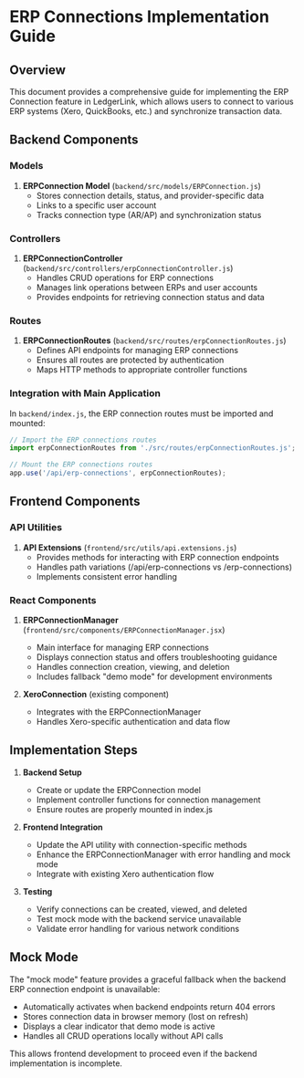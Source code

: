 # ERP Connections Implementation Guide

## Overview

This document provides a comprehensive guide for implementing the ERP Connection feature in LedgerLink, which allows users to connect to various ERP systems (Xero, QuickBooks, etc.) and synchronize transaction data.

## Backend Components

### Models

1. **ERPConnection Model** (`backend/src/models/ERPConnection.js`)
   - Stores connection details, status, and provider-specific data
   - Links to a specific user account
   - Tracks connection type (AR/AP) and synchronization status

### Controllers

1. **ERPConnectionController** (`backend/src/controllers/erpConnectionController.js`)
   - Handles CRUD operations for ERP connections
   - Manages link operations between ERPs and user accounts
   - Provides endpoints for retrieving connection status and data

### Routes

1. **ERPConnectionRoutes** (`backend/src/routes/erpConnectionRoutes.js`)
   - Defines API endpoints for managing ERP connections
   - Ensures all routes are protected by authentication
   - Maps HTTP methods to appropriate controller functions

### Integration with Main Application

In `backend/index.js`, the ERP connection routes must be imported and mounted:

```javascript
// Import the ERP connections routes
import erpConnectionRoutes from './src/routes/erpConnectionRoutes.js';

// Mount the ERP connections routes
app.use('/api/erp-connections', erpConnectionRoutes);
```

## Frontend Components

### API Utilities

1. **API Extensions** (`frontend/src/utils/api.extensions.js`)
   - Provides methods for interacting with ERP connection endpoints
   - Handles path variations (/api/erp-connections vs /erp-connections)
   - Implements consistent error handling

### React Components

1. **ERPConnectionManager** (`frontend/src/components/ERPConnectionManager.jsx`)
   - Main interface for managing ERP connections
   - Displays connection status and offers troubleshooting guidance
   - Handles connection creation, viewing, and deletion
   - Includes fallback "demo mode" for development environments

2. **XeroConnection** (existing component)
   - Integrates with the ERPConnectionManager
   - Handles Xero-specific authentication and data flow

## Implementation Steps

1. **Backend Setup**
   - Create or update the ERPConnection model
   - Implement controller functions for connection management
   - Ensure routes are properly mounted in index.js

2. **Frontend Integration**
   - Update the API utility with connection-specific methods
   - Enhance the ERPConnectionManager with error handling and mock mode
   - Integrate with existing Xero authentication flow

3. **Testing**
   - Verify connections can be created, viewed, and deleted
   - Test mock mode with the backend service unavailable
   - Validate error handling for various network conditions

## Mock Mode

The "mock mode" feature provides a graceful fallback when the backend ERP connection endpoint is unavailable:

- Automatically activates when backend endpoints return 404 errors
- Stores connection data in browser memory (lost on refresh)
- Displays a clear indicator that demo mode is active
- Handles all CRUD operations locally without API calls

This allows frontend development to proceed even if the backend implementation is incomplete.
